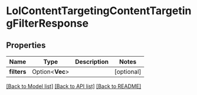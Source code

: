 # LolContentTargetingContentTargetingFilterResponse

## Properties

Name | Type | Description | Notes
------------ | ------------- | ------------- | -------------
**filters** | Option<**Vec<String>**> |  | [optional]

[[Back to Model list]](../README.md#documentation-for-models) [[Back to API list]](../README.md#documentation-for-api-endpoints) [[Back to README]](../README.md)


